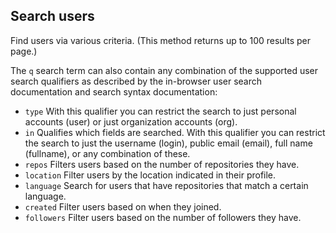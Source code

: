 ## Search users

Find users via various criteria. (This method returns up to 100 results per page.)

The `q` search term can also contain any combination of the supported user search qualifiers as described by the in-browser user search documentation and search syntax documentation:

- `type` With this qualifier you can restrict the search to just personal accounts (user) or just organization accounts (org).
- `in` Qualifies which fields are searched. With this qualifier you can restrict the search to just the username (login), public email (email), full name (fullname), or any combination of these.
- `repos` Filters users based on the number of repositories they have.
- `location` Filter users by the location indicated in their profile.
- `language` Search for users that have repositories that match a certain language.
- `created` Filter users based on when they joined.
- `followers` Filter users based on the number of followers they have.

